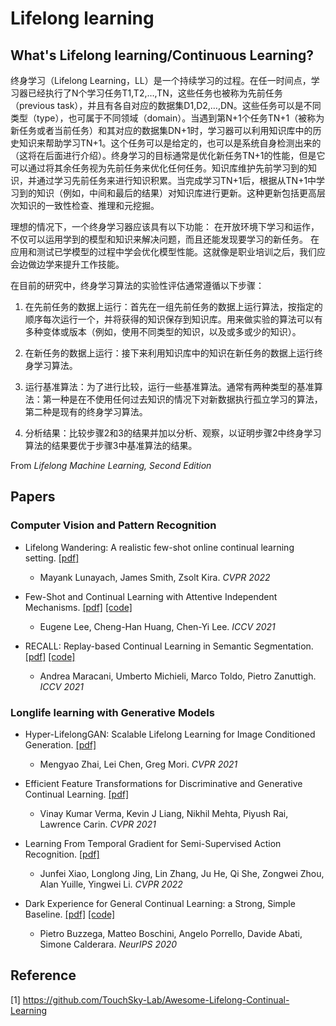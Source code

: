 
# Lifelong learning 

## What's Lifelong learning/Continuous Learning?

终身学习（Lifelong Learning，LL）是一个持续学习的过程。在任一时间点，学习器已经执行了N个学习任务T1,T2,…,TN，这些任务也被称为先前任务（previous task），并且有各自对应的数据集D1,D2,…,DN。这些任务可以是不同类型（type），也可属于不同领域（domain）。当遇到第N+1个任务TN+1（被称为新任务或者当前任务）和其对应的数据集DN+1时，学习器可以利用知识库中的历史知识来帮助学习TN+1。这个任务可以是给定的，也可以是系统自身检测出来的（这将在后面进行介绍）。终身学习的目标通常是优化新任务TN+1的性能，但是它可以通过将其余任务视为先前任务来优化任何任务。知识库维护先前学习到的知识，并通过学习先前任务来进行知识积累。当完成学习TN+1后，根据从TN+1中学习到的知识（例如，中间和最后的结果）对知识库进行更新。这种更新包括更高层次知识的一致性检查、推理和元挖掘。

理想的情况下，一个终身学习器应该具有以下功能：
在开放环境下学习和运作，不仅可以运用学到的模型和知识来解决问题，而且还能发现要学习的新任务。
在应用和测试已学模型的过程中学会优化模型性能。这就像是职业培训之后，我们应会边做边学来提升工作技能。

在目前的研究中，终身学习算法的实验性评估通常遵循以下步骤：

1. 在先前任务的数据上运行：首先在一组先前任务的数据上运行算法，按指定的顺序每次运行一个，并将获得的知识保存到知识库。用来做实验的算法可以有多种变体或版本（例如，使用不同类型的知识，以及或多或少的知识）。

2. 在新任务的数据上运行：接下来利用知识库中的知识在新任务的数据上运行终身学习算法。

3. 运行基准算法：为了进行比较，运行一些基准算法。通常有两种类型的基准算法：第一种是在不使用任何过去知识的情况下对新数据执行孤立学习的算法，第二种是现有的终身学习算法。

4. 分析结果：比较步骤2和3的结果并加以分析、观察，以证明步骤2中终身学习算法的结果要优于步骤3中基准算法的结果。

From *Lifelong Machine Learning, Second Edition*


## Papers

### Computer Vision and Pattern Recognition

- Lifelong Wandering: A realistic few-shot online continual learning setting.
  [[pdf]](https://arxiv.org/abs/2206.07932.pdf)
  - Mayank Lunayach, James Smith, Zsolt Kira. *CVPR 2022*

- Few-Shot and Continual Learning with Attentive Independent Mechanisms.
  [[pdf]](https://arxiv.org/abs/2107.14053.pdf)
  [[code]](https://github.com/huang50213/AIM-Fewshot-Continual)
  - Eugene Lee, Cheng-Han Huang, Chen-Yi Lee. *ICCV 2021*
 
- RECALL: Replay-based Continual Learning in Semantic Segmentation.
  [[pdf]](https://arxiv.org/abs/2108.03673.pdf)
  [[code]](https://github.com/lttm/recall)
  - Andrea Maracani, Umberto Michieli, Marco Toldo, Pietro Zanuttigh. *ICCV 2021*

### Longlife learning with Generative Models

- Hyper-LifelongGAN: Scalable Lifelong Learning for Image Conditioned Generation.
  [[pdf]](https://openaccess.thecvf.com/content/CVPR2021/papers/Zhai_Hyper-LifelongGAN_Scalable_Lifelong_Learning_for_Image_Conditioned_Generation_CVPR_2021_paper.pdf)
  - Mengyao Zhai, Lei Chen, Greg Mori. *CVPR 2021*

- Efficient Feature Transformations for Discriminative and Generative Continual Learning.
  [[pdf]](https://arxiv.org/abs/2103.13558)
  - Vinay Kumar Verma, Kevin J Liang, Nikhil Mehta, Piyush Rai, Lawrence Carin. *CVPR 2021*
 
- Learning From Temporal Gradient for Semi-Supervised Action Recognition.
  [[pdf]](https://arxiv.org/abs/2111.13241)
  - Junfei Xiao, Longlong Jing, Lin Zhang, Ju He, Qi She, Zongwei Zhou, Alan Yuille, Yingwei Li. *CVPR 2022*

- Dark Experience for General Continual Learning: a Strong, Simple Baseline.
  [[pdf]](https://arxiv.org/pdf/2004.07211.pdf)
  [[code]](https://github.com/aimagelab/mammoth)
  - Pietro Buzzega, Matteo Boschini, Angelo Porrello, Davide Abati, Simone Calderara. *NeurIPS 2020*



## Reference
[1] https://github.com/TouchSky-Lab/Awesome-Lifelong-Continual-Learning
